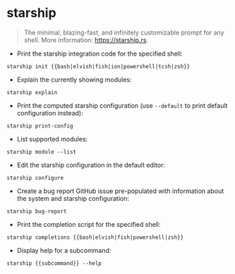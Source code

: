 # starship

> The minimal, blazing-fast, and infinitely customizable prompt for any shell.
> More information: <https://starship.rs>.

- Print the starship integration code for the specified shell:

`starship init {{bash|elvish|fish|ion|powershell|tcsh|zsh}}`

- Explain the currently showing modules:

`starship explain`

- Print the computed starship configuration (use `--default` to print default configuration instead):

`starship print-config`

- List supported modules:

`starship module --list`

- Edit the starship configuration in the default editor:

`starship configure`

- Create a bug report GitHub issue pre-populated with information about the system and starship configuration:

`starship bug-report`

- Print the completion script for the specified shell:

`starship completions {{bash|elvish|fish|powershell|zsh}}`

- Display help for a subcommand:

`starship {{subcommand}} --help`
